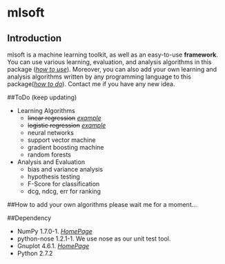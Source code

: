 # mlsoft
## Introduction
mlsoft is a machine learning toolkit, as well as an easy-to-use **framework**. You can use various learning, evaluation, and analysis algorithms in this package ([*how to use*](#todo-keep-updating)). Moreover, you can also add your own learning and analysis algorithms written by any programming language to this package([*how to do*](#how-to-add-your-own-algorithms)). Contact me if you have any new idea.

##ToDo (keep updating)
* Learning Algorithms
   * ~~linear regression~~ [*example*](https://github.com/ljwsummer/mlsoft/blob/master/examples/linear_reg_example.py)
   * ~~logistic regression~~ [*example*](https://github.com/ljwsummer/mlsoft/blob/master/examples/logistic_reg_example.py)
   * neural networks
   * support vector machine
   * gradient boosting machine
   * random forests
* Analysis and Evaluation
   * bias and variance analysis
   * hypothesis testing
   * F-Score for classification
   * dcg, ndcg, err for ranking

##How to add your own algorithms
please wait me for a moment...

##Dependency
* NumPy 1.7.0-1. [*HomePage*](https://github.com/numpy/numpy)
* python-nose 1.2.1-1. We use nose as our unit test tool.
* Gnuplot 4.6.1. [*HomePage*](http://www.gnuplot.info/)
* Python 2.7.2

